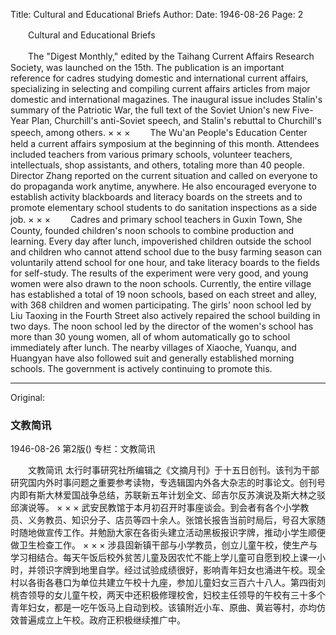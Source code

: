 Title: Cultural and Educational Briefs
Author:
Date: 1946-08-26
Page: 2

　　Cultural and Educational Briefs

　　The "Digest Monthly," edited by the Taihang Current Affairs Research Society, was launched on the 15th. The publication is an important reference for cadres studying domestic and international current affairs, specializing in selecting and compiling current affairs articles from major domestic and international magazines. The inaugural issue includes Stalin's summary of the Patriotic War, the full text of the Soviet Union's new Five-Year Plan, Churchill's anti-Soviet speech, and Stalin's rebuttal to Churchill's speech, among others.
    ×                        ×                      ×
　　The Wu'an People's Education Center held a current affairs symposium at the beginning of this month. Attendees included teachers from various primary schools, volunteer teachers, intellectuals, shop assistants, and others, totaling more than 40 people. Director Zhang reported on the current situation and called on everyone to do propaganda work anytime, anywhere. He also encouraged everyone to establish activity blackboards and literacy boards on the streets and to promote elementary school students to do sanitation inspections as a side job.
    ×                            ×                      ×
　　Cadres and primary school teachers in Guxin Town, She County, founded children's noon schools to combine production and learning. Every day after lunch, impoverished children outside the school and children who cannot attend school due to the busy farming season can voluntarily attend school for one hour, and take literacy boards to the fields for self-study. The results of the experiment were very good, and young women were also drawn to the noon schools. Currently, the entire village has established a total of 19 noon schools, based on each street and alley, with 368 children and women participating. The girls' noon school led by Liu Taoxing in the Fourth Street also actively repaired the school building in two days. The noon school led by the director of the women's school has more than 30 young women, all of whom automatically go to school immediately after lunch. The nearby villages of Xiaoche, Yuanqu, and Huangyan have also followed suit and generally established morning schools. The government is actively continuing to promote this.



<hr /> 

Original: 


### 文教简讯

1946-08-26
第2版()
专栏：文教简讯

　　文教简讯
    太行时事研究社所编辑之《文摘月刊》于十五日创刊。该刊为干部研究国内外时事问题之重要参考读物，专选辑国内外各大杂志的时事论文。创刊号内即有斯大林爱国战争总结，苏联新五年计划全文、邱吉尔反苏演说及斯大林之驳邱演说等。
    ×                        ×                      ×
    武安民教馆于本月初召开时事座谈会。到会者有各个小学教员、义务教员、知识分子、店员等四十余人。张馆长报告当前时局后，号召大家随时随地做宣传工作。并勉励大家在各街头建立活动黑板报识字牌，推动小学生顺便做卫生检查工作。
    ×                            ×                      ×
    涉县固新镇干部与小学教员，创立儿童午校，使生产与学习相结合。每天午饭后校外贫苦儿童及因农忙不能上学儿童可自愿到校上课一小时，并领识字牌到地里自学。经过试验成绩很好，影响青年妇女也涌进午校。现全村以各街各巷口为单位共建立午校十九座，参加儿童妇女三百六十八人。第四街刘桃杏领导的女儿童午校，两天中还积极修理校舍，妇校主任领导的午校有三十多个青年妇女，都是一吃午饭马上自动到校。该镇附近小车、原曲、黄岩等村，亦均仿效普遍成立上午校。政府正积极继续推广中。
